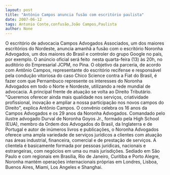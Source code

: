 ```yaml
---
layout: post
title: "Antônio Campos anuncia fusão com escritório paulista"
date: 2007-06-12
tags: Antonio Conte,confusão,João Campos,Paulista
author: None
---
```

O escrit&oacute;rio de advocacia Campos Advogados Associados, um dos maiores escrit&oacute;rios do Nordeste, anuncia amanh&atilde; a fus&atilde;o com o escrit&oacute;rio Noronha Advogados, um dos maiores do Brasil e controler do grupo Google no pa&iacute;s, por exemplo. O an&uacute;ncio oficial ser&aacute; feito&nbsp; nesta quarta-feira (13) &agrave;s 20h, no audit&oacute;rio do Empresarial JCPM, no Pina.
O objetivo da parceria, de acordo com Ant&ocirc;nio Campos, representante do escrit&oacute;rio recifense e respons&aacute;vel pela condu&ccedil;&atilde;o vitoriosa do caso Chico Science contra a Fiat do Brasil, &eacute; fazer com que Pernambuco represente os interesses do Noronha Advogados em todo o Norte e Nordeste, utilizando a rede mundial de advocacia. A principal frente de atua&ccedil;&atilde;o se volta ao Direito Tribut&aacute;rio.
&quot;Queremos oferecer ainda mais qualidade nos servi&ccedil;os, criatividade profissional, inova&ccedil;&atilde;o e ampliar a nossa participa&ccedil;&atilde;o nos novos campos do Direito&quot;, explica Ant&ocirc;nio Campos.
O conv&ecirc;nio celebra os 16 anos da Campos Advogados e os 29 anos da Noronha Advogados. 
Comandado pelo ilustre advogado Durval de Noronha Goyos Jr., formado pela High School (EUA), membro da Ordem dos Advogados do Brasil, da Inglaterra e de Portugal e autor de in&uacute;meros livros e publica&ccedil;&otilde;es, o Noronha Advogados oferece uma ampla variedade de servi&ccedil;os jur&iacute;dicos a clientes com atua&ccedil;&atilde;o nas &aacute;reas industrial, financeira, comercial e de presta&ccedil;&atilde;o de servi&ccedil;os. A clientela &eacute; basicamente formada por pessoas jur&iacute;dicas, nacionais e estrangeiras, com neg&oacute;cios em uma ou mais jurisdi&ccedil;&otilde;es. 
Sediado em S&atilde;o Paulo e com regionais em Bras&iacute;lia, Rio de Janeiro, Curitiba e Porto Alegre, Noronha mant&eacute;m opera&ccedil;&otilde;es internacionais pr&oacute;prias em Londres, Lisboa, Buenos Aires, Miami, Los Angeles e Shanghai.  